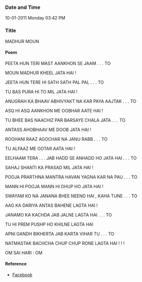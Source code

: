 ### Date and Time

10-01-2011 Monday 03:42 PM

### Title

MADHUR MOUN

#### Poem

 PEETA HUN  TERI MAST  AANKHON SE JAAM . . . TO

MOUN MADHUR KHEEL JATA HAI  !

JEETA HUN TERE HI SATH  SATH  PAL PAL . . . TO

TU BAS PURA HI TO MIL  JATA  HAI !

ANUGRAH KA BHAAV ABHIVYAKT NA KAR PAYA AAJTAK . . . TO

ASQ  HI ASQ AANKHON ME OOBHAR AATE HAI !

TU BHEE BAS NAACHIZ PAR BARSAYE CHALA JATA . . . TO

ANTASS AHOBHAAV ME DOOB JATA HAI !

ROOHANI RAAZ AGOCHAR NA JANU RABB . . . TO

TU ALFAAZ ME OOTAR AATA HAI !

EELHAAM TERA . . . JAB HADD SE ANHADD HO JATA HAI . . . TO

SAHAJ SHANTI KA PRASAD MIL JATA HAI !

POOJA PRARTHNA MANTRA HAVAN YAGNA KAR NA PAU . . . TO

MANN HI POOJA MANN HI DHUP HO JATA HAI !

SWAYAM KO NA JANANA BHEE NEEND HAI , KAHA TUNE . . . TO

AAG KA DARIYA  ANTAS BAHENE LAGTA HAI !

JANAMO KA KACHDA JAB JALNE LAGTA HAI . . . TO

TU HI PREM PUSHP HO KHILNE LAGTA HAI

APNI GANDH BIKHERTA JAB KARTA VIHAR TU . . . TO

NATMASTAK BACHCHA CHUP CHUP RONE LAGTA HAI ! ! !

 

OM SAI HARI : OM

#### Reference

* [Facebook](https://www.facebook.com/share/F1F64ktXNXb5Yadh/)
